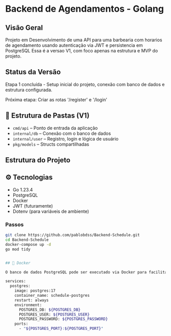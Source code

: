 # Backend de Agendamentos - Golang

## Visão Geral

Projeto em Desenvolvimento de uma API para uma barbearia com horarios de agendamento usando autenticação via JWT e persistencia em PostgreSQL
Essa é a versao V1, com foco apenas na estrutura e MVP do projeto.

## Status da Versão

Etapa 1 concluída - Setup inicial do projeto, conexão com banco de dados e estrutura configurada.

Próxima etapa: Criar as rotas '/register' e '/login'

## 📂 Estrutura de Pastas (V1)

- `cmd/api` – Ponto de entrada da aplicação
- `internal/db` – Conexão com o banco de dados
- `internal/user` – Registro, login e lógica de usuário
- `pkg/models` – Structs compartilhadas

## Estrutura do Projeto

## ⚙️ Tecnologias

- Go 1.23.4
- PostgreSQL
- Docker
- JWT (futuramente)
- Dotenv (para variáveis de ambiente)

### Passos

```bash
git clone https://github.com/pablobdss/Backend-Schedule.git
cd Backend-Schedule
docker-compose up -d
go mod tidy


## 🐳 Docker

O banco de dados PostgreSQL pode ser executado via Docker para facilitar o setup local.

services:
  postgres:
    image: postgres:17
    container_name: schedule-postgres
    restart: always
    environment:
      POSTGRES_DB: ${POSTGRES_DB}
      POSTGRES_USER: ${POSTGRES_USER}
      POSTGRES_PASSWORD: ${POSTGRES_PASSWORD}
    ports:
      - "${POSTGRES_PORT}:${POSTGRES_PORT}"